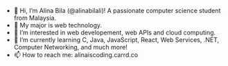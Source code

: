 - 👋 Hi, I’m Alina Bila (@alinabilali)! A passionate computer science student from Malaysia.
- 📝 My major is web technology.
- 👀 I’m interested in web developement, web APIs and cloud computing. 
- 🌱 I’m currently learning C, Java, JavaScript, React, Web Services, .NET, Computer Networking, and much more!
- 📫 How to reach me: alinaiscoding.carrd.co 

<!---
alinabilali/alinabilali is a ✨ special ✨ repository because its `README.md` (this file) appears on your GitHub profile.
You can click the Preview link to take a look at your changes.
--->
